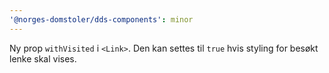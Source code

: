 ```yaml
---
'@norges-domstoler/dds-components': minor
---
```


Ny prop `withVisited` i `<Link>`. Den kan settes til `true` hvis styling for besøkt lenke skal vises.
